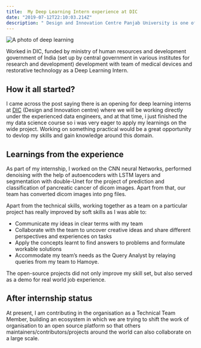 ```yaml
---
title:  My Deep Learning Intern experience at DIC
date: "2019-07-12T22:10:03.214Z"
description: " Design and Innovation Centre Panjab University is one of the 21 labs funded by MHRD , I was deep learning intern and this is the how i get started"
---
```

![A photo of deep learning](markus-spiske-iar-afB0QQw-unsplash.jpg)
 
Worked in DIC, funded by ministry of human resources and development government of India (set up by central government in various institutes for research and development) development with team of medical devices and restorative technology as a Deep Learning Intern.

## How it all started?

I came across the post saying there is an opening for deep learning interns at [DIC](http://dic.puchd.ac.in/) (Design and Innovation centre) where we will be working directly under the experienced data engineers, and at that time, i just finished the my data science course so i was very eager to apply my learnings on the wide project. Working on something practical would be a great opportunity to devlop my skills and gain knowledge around this domain. 

## Learnings from the experience

As part of my internship, I worked on the CNN neural Networks, performed denoising with the help of autoencoders with LSTM layers and segmentation with double-Unet for the project of prediction and classification of pancreatic cancer of dicom images. Apart from that, our team has converted dicom images into png files.

Apart from the technical skills, working together as a team on a particular project has really improved by soft skills as I was able to:

* Communicate my ideas in clear terms with my team
* Collaborate with the team to uncover creative ideas and share different perspectives and experiences on tasks
* Apply the concepts learnt to find answers to problems and formulate workable solutions
* Accommodate my team’s needs as the Query Analyst by relaying queries from my team to Hamoye.

The open-source projects did not only improve my skill set, but also served as a demo for real world job experience.

## After internship status

At present, I am contributing in the organisation as a Technical Team Member, building an ecosystem in which we are trying to shift the work of organisation to an open source platform so that others maintainers/contributors/projects around the world can also collaborate on a large scale.
